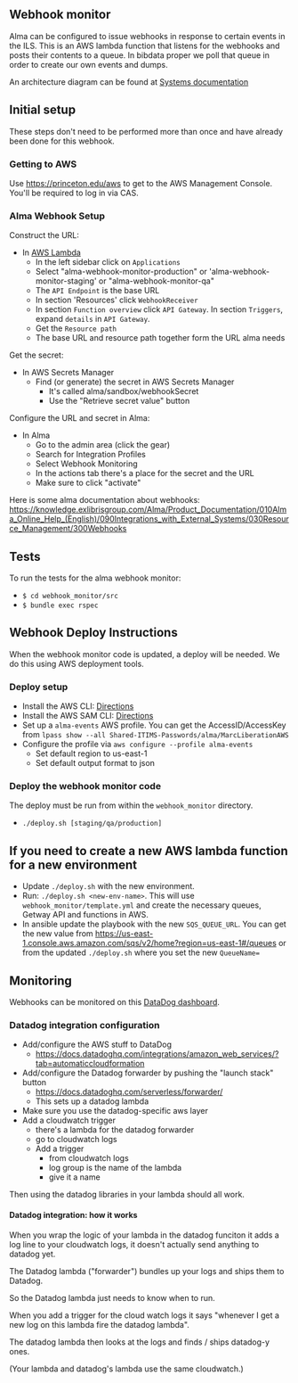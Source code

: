 ## Webhook monitor

Alma can be configured to issue webhooks in response to certain events in the
ILS. This is an AWS lambda function that listens for the webhooks and posts
their contents to a queue. In bibdata proper we poll that queue in order
to create our own events and dumps.

An architecture diagram can be found at [Systems documentation](https://pul-confluence.atlassian.net/wiki/spaces/ALMA/pages/1769784/Systems+Documentation)

## Initial setup

These steps don't need to be performed more than once and have already been done
for this webhook.

### Getting to AWS

Use https://princeton.edu/aws to get to the AWS Management Console. You'll be required to log in via CAS.

### Alma Webhook Setup

Construct the URL:

- In [AWS Lambda](https://us-east-1.console.aws.amazon.com/lambda/home?region=us-east-1#/discover)
  - In the left sidebar click on `Applications`
  - Select "alma-webhook-monitor-production" or 'alma-webhook-monitor-staging' or "alma-webhook-monitor-qa"
  - The `API Endpoint` is the base URL
  - In section 'Resources' click `WebhookReceiver`
  - In section `Function overview` click `API Gateway`. In section `Triggers`, expand `details` in `API Gateway`.
  - Get the `Resource path`
  - The base URL and resource path together form the URL alma needs

Get the secret:

- In AWS Secrets Manager
  - Find (or generate) the secret in AWS Secrets Manager
    - It's called alma/sandbox/webhookSecret
    - Use the "Retrieve secret value" button

Configure the URL and secret in Alma:

- In Alma
  - Go to the admin area (click the gear)
  - Search for Integration Profiles
  - Select Webhook Monitoring
  - In the actions tab there's a place for the secret and the URL
  - Make sure to click "activate"

Here is some alma documentation about webhooks:
https://knowledge.exlibrisgroup.com/Alma/Product_Documentation/010Alma_Online_Help_(English)/090Integrations_with_External_Systems/030Resource_Management/300Webhooks

## Tests

To run the tests for the alma webhook monitor:
* `$ cd webhook_monitor/src`
* `$ bundle exec rspec`

## Webhook Deploy Instructions

When the webhook monitor code is updated, a deploy will be needed. We do this
using AWS deployment tools.

### Deploy setup
* Install the AWS CLI:
[Directions](https://docs.aws.amazon.com/cli/latest/userguide/install-cliv2-mac.html#cliv2-mac-install-confirm)
* Install the AWS SAM CLI:
[Directions](https://docs.aws.amazon.com/serverless-application-model/latest/developerguide/serverless-sam-cli-install-mac.html)
* Set up a `alma-events` AWS profile. You can get the AccessID/AccessKey from
`lpass show --all Shared-ITIMS-Passwords/alma/MarcLiberationAWS`
* Configure the profile via `aws configure --profile alma-events`
  - Set default region to us-east-1
  - Set default output format to json

### Deploy the webhook monitor code

The deploy must be run from within the `webhook_monitor` directory.

* `./deploy.sh [staging/qa/production]`


## If you need to create a new AWS lambda function for a new environment
- Update `./deploy.sh` with the new environment.
- Run: `./deploy.sh <new-env-name>`. This will use `webhook_monitor/template.yml` and create the necessary queues, Getway API and functions in AWS.
- In ansible update the playbook with the new `SQS_QUEUE_URL`. You can get the new value from https://us-east-1.console.aws.amazon.com/sqs/v2/home?region=us-east-1#/queues or from the updated `./deploy.sh` where you set the new `QueueName=`

## Monitoring

Webhooks can be monitored on this [DataDog
dashboard](https://app.datadoghq.com/dashboard/h8i-8uj-25j/alma-webhook-status?from_ts=1588799410114&live=true&to_ts=1588803010114).

### Datadog integration configuration

- Add/configure the AWS stuff to DataDog
  - https://docs.datadoghq.com/integrations/amazon_web_services/?tab=automaticcloudformation
- Add/configure the Datadog forwarder by pushing the "launch stack" button
  - https://docs.datadoghq.com/serverless/forwarder/
  - This sets up a datadog lambda
- Make sure you use the datadog-specific aws layer
- Add a cloudwatch trigger
  - there's a lambda for the datadog forwarder
  - go to cloudwatch logs
  - Add a trigger
    - from cloudwatch logs
    - log group is the name of the lambda
    - give it a name

Then using the datadog libraries in your lambda should all work.

#### Datadog integration: how it works

When you wrap the logic of your lambda in the datadog funciton it adds a log
line to your cloudwatch logs, it doesn't actually send anything to datadog yet.

The Datadog lambda ("forwarder") bundles up your logs and ships them to Datadog.

So the Datadog lambda just needs to know when to run.

When you add a trigger for the cloud watch logs it says "whenever I get a new
log on this lambda fire the datadog lambda".

The datadog lambda then looks at the logs and finds / ships datadog-y ones.

(Your lambda and datadog's lambda use the same cloudwatch.)
